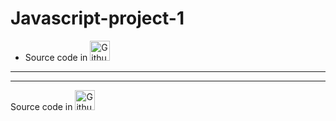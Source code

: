 # Javascript-project-1
- Source code in <img alt="Github" title="GitHub" height="32" width="32" src="https://mpng.subpng.com/20180605/zry/kisspng-fynydd-llc-logo-github-organization-andrew-scott-5b16e57c5a0c08.6997461415282271963688.jpg" >
- ----
----

 Source code in <img alt="Github" title="GitHub" height="32" width="32" src="https://simpleicons.org/icons/github.svg" fill="yellow">
